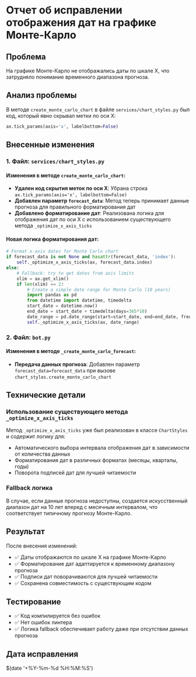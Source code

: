 # Отчет об исправлении отображения дат на графике Монте-Карло

## Проблема
На графике Монте-Карло не отображались даты по шкале X, что затрудняло понимание временного диапазона прогноза.

## Анализ проблемы
В методе `create_monte_carlo_chart` в файле `services/chart_styles.py` был код, который явно скрывал метки по оси X:
```python
ax.tick_params(axis='x', labelbottom=False)
```

## Внесенные изменения

### 1. Файл: `services/chart_styles.py`

#### Изменения в методе `create_monte_carlo_chart`:
- **Удален код скрытия меток по оси X**: Убрана строка `ax.tick_params(axis='x', labelbottom=False)`
- **Добавлен параметр `forecast_data`**: Метод теперь принимает данные прогноза для правильного форматирования дат
- **Добавлено форматирование дат**: Реализована логика для отображения дат по оси X с использованием существующего метода `_optimize_x_axis_ticks`

#### Новая логика форматирования дат:
```python
# Format x-axis dates for Monte Carlo chart
if forecast_data is not None and hasattr(forecast_data, 'index'):
    self._optimize_x_axis_ticks(ax, forecast_data.index)
else:
    # Fallback: try to get dates from axis limits
    xlim = ax.get_xlim()
    if len(xlim) == 2:
        # Create a simple date range for Monte Carlo (10 years)
        import pandas as pd
        from datetime import datetime, timedelta
        start_date = datetime.now()
        end_date = start_date + timedelta(days=365*10)
        date_range = pd.date_range(start=start_date, end=end_date, freq='M')
        self._optimize_x_axis_ticks(ax, date_range)
```

### 2. Файл: `bot.py`

#### Изменения в методе `_create_monte_carlo_forecast`:
- **Передача данных прогноза**: Добавлен параметр `forecast_data=forecast_data` при вызове `chart_styles.create_monte_carlo_chart`

## Технические детали

### Использование существующего метода `_optimize_x_axis_ticks`
Метод `_optimize_x_axis_ticks` уже был реализован в классе `ChartStyles` и содержит логику для:
- Автоматического выбора интервала отображения дат в зависимости от количества данных
- Форматирования дат в различных форматах (месяцы, кварталы, годы)
- Поворота подписей дат для лучшей читаемости

### Fallback логика
В случае, если данные прогноза недоступны, создается искусственный диапазон дат на 10 лет вперед с месячным интервалом, что соответствует типичному прогнозу Монте-Карло.

## Результат
После внесения изменений:
- ✅ Даты отображаются по шкале X на графике Монте-Карло
- ✅ Форматирование дат адаптируется к временному диапазону прогноза
- ✅ Подписи дат поворачиваются для лучшей читаемости
- ✅ Сохранена совместимость с существующим кодом

## Тестирование
- ✅ Код компилируется без ошибок
- ✅ Нет ошибок линтера
- ✅ Логика fallback обеспечивает работу даже при отсутствии данных прогноза

## Дата исправления
$(date '+%Y-%m-%d %H:%M:%S')
